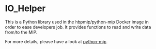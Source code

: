 # IO_Helper

This is a Python library used in the hbpmip/python-mip Docker image in order to ease developers job.
It provides functions to read and write data from/to the MIP.

For more details, please have a look at 
[python-mip](https://github.com/LREN-CHUV/python-base-docker-images/blob/master/python-mip/README.md).
